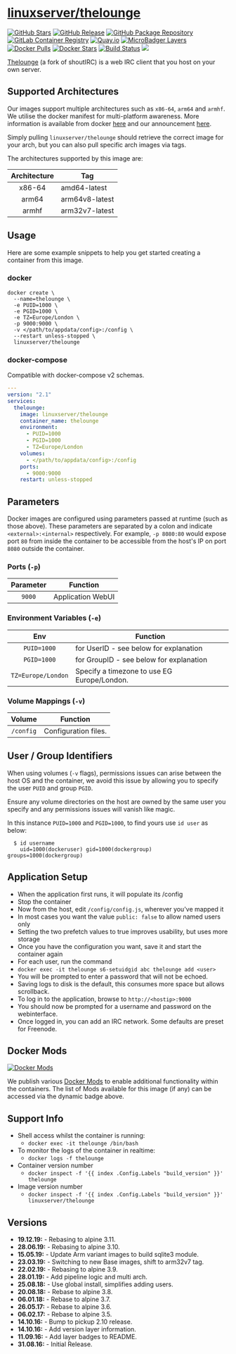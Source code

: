 # [linuxserver/thelounge](https://github.com/linuxserver/docker-thelounge)

[![GitHub Stars](https://img.shields.io/github/stars/linuxserver/docker-thelounge.svg?style=flat-square&color=E68523&logo=github&logoColor=FFFFFF)](https://github.com/linuxserver/docker-thelounge)
[![GitHub Release](https://img.shields.io/github/release/linuxserver/docker-thelounge.svg?style=flat-square&color=E68523&logo=github&logoColor=FFFFFF)](https://github.com/linuxserver/docker-thelounge/releases)
[![GitHub Package Repository](https://img.shields.io/static/v1.svg?style=flat-square&color=E68523&label=linuxserver.io&message=GitHub%20Package&logo=github&logoColor=FFFFFF)](https://github.com/linuxserver/docker-thelounge/packages)
[![GitLab Container Registry](https://img.shields.io/static/v1.svg?style=flat-square&color=E68523&label=linuxserver.io&message=GitLab%20Registry&logo=gitlab&logoColor=FFFFFF)](https://gitlab.com/Linuxserver.io/docker-thelounge/container_registry)
[![Quay.io](https://img.shields.io/static/v1.svg?style=flat-square&color=E68523&label=linuxserver.io&message=Quay.io)](https://quay.io/repository/linuxserver.io/thelounge)
[![MicroBadger Layers](https://img.shields.io/microbadger/layers/linuxserver/thelounge.svg?style=flat-square&color=E68523)](https://microbadger.com/images/linuxserver/thelounge "Get your own version badge on microbadger.com")
[![Docker Pulls](https://img.shields.io/docker/pulls/linuxserver/thelounge.svg?style=flat-square&color=E68523&label=pulls&logo=docker&logoColor=FFFFFF)](https://hub.docker.com/r/linuxserver/thelounge)
[![Docker Stars](https://img.shields.io/docker/stars/linuxserver/thelounge.svg?style=flat-square&color=E68523&label=stars&logo=docker&logoColor=FFFFFF)](https://hub.docker.com/r/linuxserver/thelounge)
[![Build Status](https://ci.linuxserver.io/view/all/job/Docker-Pipeline-Builders/job/docker-thelounge/job/master/badge/icon?style=flat-square)](https://ci.linuxserver.io/job/Docker-Pipeline-Builders/job/docker-thelounge/job/master/)
[![](https://lsio-ci.ams3.digitaloceanspaces.com/linuxserver/thelounge/latest/badge.svg)](https://lsio-ci.ams3.digitaloceanspaces.com/linuxserver/thelounge/latest/index.html)

[Thelounge](https://thelounge.github.io/) (a fork of shoutIRC) is a web IRC client that you host on your own server.

## Supported Architectures

Our images support multiple architectures such as `x86-64`, `arm64` and `armhf`. We utilise the docker manifest for multi-platform awareness. More information is available from docker [here](https://github.com/docker/distribution/blob/master/docs/spec/manifest-v2-2.md#manifest-list) and our announcement [here](https://blog.linuxserver.io/2019/02/21/the-lsio-pipeline-project/).

Simply pulling `linuxserver/thelounge` should retrieve the correct image for your arch, but you can also pull specific arch images via tags.

The architectures supported by this image are:

| Architecture | Tag |
| :----: | --- |
| x86-64 | amd64-latest |
| arm64 | arm64v8-latest |
| armhf | arm32v7-latest |


## Usage

Here are some example snippets to help you get started creating a container from this image.

### docker

```
docker create \
  --name=thelounge \
  -e PUID=1000 \
  -e PGID=1000 \
  -e TZ=Europe/London \
  -p 9000:9000 \
  -v </path/to/appdata/config>:/config \
  --restart unless-stopped \
  linuxserver/thelounge
```


### docker-compose

Compatible with docker-compose v2 schemas.

```yaml
---
version: "2.1"
services:
  thelounge:
    image: linuxserver/thelounge
    container_name: thelounge
    environment:
      - PUID=1000
      - PGID=1000
      - TZ=Europe/London
    volumes:
      - </path/to/appdata/config>:/config
    ports:
      - 9000:9000
    restart: unless-stopped
```

## Parameters

Docker images are configured using parameters passed at runtime (such as those above). These parameters are separated by a colon and indicate `<external>:<internal>` respectively. For example, `-p 8080:80` would expose port `80` from inside the container to be accessible from the host's IP on port `8080` outside the container.

### Ports (`-p`)

| Parameter | Function |
| :----: | --- |
| `9000` | Application WebUI |


### Environment Variables (`-e`)

| Env | Function |
| :----: | --- |
| `PUID=1000` | for UserID - see below for explanation |
| `PGID=1000` | for GroupID - see below for explanation |
| `TZ=Europe/London` | Specify a timezone to use EG Europe/London. |

### Volume Mappings (`-v`)

| Volume | Function |
| :----: | --- |
| `/config` | Configuration files. |




## User / Group Identifiers

When using volumes (`-v` flags), permissions issues can arise between the host OS and the container, we avoid this issue by allowing you to specify the user `PUID` and group `PGID`.

Ensure any volume directories on the host are owned by the same user you specify and any permissions issues will vanish like magic.

In this instance `PUID=1000` and `PGID=1000`, to find yours use `id user` as below:

```
  $ id username
    uid=1000(dockeruser) gid=1000(dockergroup) groups=1000(dockergroup)
```

## Application Setup

 * When the application first runs, it will populate its /config
* Stop the container
* Now from the host, edit `/config/config.js`, wherever you've mapped it
* In most cases you want the value `public: false` to allow named users only
* Setting the two prefetch values to true improves usability, but uses more storage
* Once you have the configuration you want, save it and start the container again
* For each user, run the command
* `docker exec -it thelounge s6-setuidgid abc thelounge add <user>`
* You will be prompted to enter a password that will not be echoed.
* Saving logs to disk is the default, this consumes more space but allows scrollback.
* To log in to the application, browse to `http://<hostip>:9000`
* You should now be prompted for a username and password on the webinterface.
* Once logged in, you can add an IRC network. Some defaults are preset for Freenode. 

## Docker Mods
[![Docker Mods](https://img.shields.io/badge/dynamic/yaml?style=for-the-badge&color=E68523&label=mods&query=%24.mods%5B%27thelounge%27%5D.mod_count&url=https%3A%2F%2Fraw.githubusercontent.com%2Flinuxserver%2Fdocker-mods%2Fmaster%2Fmod-list.yml)](https://mods.linuxserver.io/?mod=thelounge "view available mods for this container.")

We publish various [Docker Mods](https://github.com/linuxserver/docker-mods) to enable additional functionality within the containers. The list of Mods available for this image (if any) can be accessed via the dynamic badge above.


## Support Info

* Shell access whilst the container is running:
  * `docker exec -it thelounge /bin/bash`
* To monitor the logs of the container in realtime:
  * `docker logs -f thelounge`
* Container version number
  * `docker inspect -f '{{ index .Config.Labels "build_version" }}' thelounge`
* Image version number
  * `docker inspect -f '{{ index .Config.Labels "build_version" }}' linuxserver/thelounge`

## Versions

* **19.12.19:** - Rebasing to alpine 3.11.
* **28.06.19:** - Rebasing to alpine 3.10.
* **15.05.19:** - Update Arm variant images to build sqlite3 module.
* **23.03.19:** - Switching to new Base images, shift to arm32v7 tag.
* **22.02.19:** - Rebasing to alpine 3.9.
* **28.01.19:** - Add pipeline logic and multi arch.
* **25.08.18:** - Use global install, simplifies adding users.
* **20.08.18:** - Rebase to alpine 3.8.
* **06.01.18:** - Rebase to alpine 3.7.
* **26.05.17:** - Rebase to alpine 3.6.
* **06.02.17:** - Rebase to alpine 3.5.
* **14.10.16:** - Bump to pickup 2.10 release.
* **14.10.16:** - Add version layer information.
* **11.09.16:** - Add layer badges to README.
* **31.08.16:** - Initial Release.
